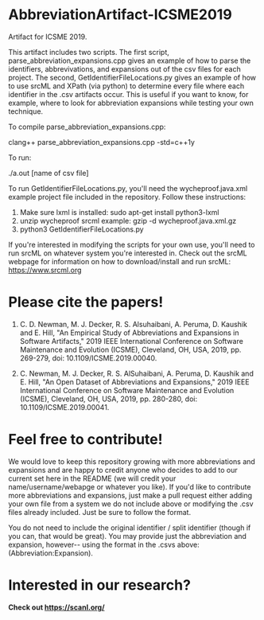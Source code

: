 # AbbreviationArtifact-ICSME2019
Artifact for ICSME 2019.

This artifact includes two scripts. The first script, parse_abbreviation_expansions.cpp gives an example of how to parse the identifiers, abbrevivations, and expansions out of the csv files for each project. The second, GetIdentifierFileLocations.py gives an example of how to use srcML and XPath (via python) to determine every file where each identifier in the .csv artifacts occur. This is useful if you want to know, for example, where to look for abbreviation expansions while testing your own technique.

To compile parse_abbreviation_expansions.cpp:

clang++ parse_abbreviation_expansions.cpp -std=c++1y

To run:

./a.out [name of csv file]

To run GetIdentifierFileLocations.py, you'll need the wycheproof.java.xml example project file included in the repository. Follow these instructions:

1. Make sure lxml is installed: sudo apt-get install python3-lxml
2. unzip wycheproof srcml example: gzip -d wycheproof.java.xml.gz
3. python3 GetIdentifierFileLocations.py

If you're interested in modifying the scripts for your own use, you'll need to run srcML on whatever system you're interested in. Check out the srcML webpage for information on how to download/install and run srcML: https://www.srcml.org

# Please cite the papers!

1. C. D. Newman, M. J. Decker, R. S. Alsuhaibani, A. Peruma, D. Kaushik and E. Hill, "An Empirical Study of Abbreviations and Expansions in Software Artifacts," 2019 IEEE International Conference on Software Maintenance and Evolution (ICSME), Cleveland, OH, USA, 2019, pp. 269-279, doi: 10.1109/ICSME.2019.00040.

2. C. Newman, M. J. Decker, R. S. AlSuhaibani, A. Peruma, D. Kaushik and E. Hill, "An Open Dataset of Abbreviations and Expansions," 2019 IEEE International Conference on Software Maintenance and Evolution (ICSME), Cleveland, OH, USA, 2019, pp. 280-280, doi: 10.1109/ICSME.2019.00041.

# Feel free to contribute!
We would love to keep this repository growing with more abbreviations and expansions and are happy to credit anyone who decides to add to our current set here in the README (we will credit your name/username/webapge or whatever you like). If you'd like to contribute more abbreviations and expansions, just make a pull request either adding your own file from a system we do not include above or modifying the .csv files already included. Just be sure to follow the format. 

You do not need to include the original identifier / split identifier (though if you can, that would be great). You may provide just the abbreviation and expansion, however-- using the format in the .csvs above: (Abbreviation:Expansion).

# Interested in our research?
**Check out https://scanl.org/**
